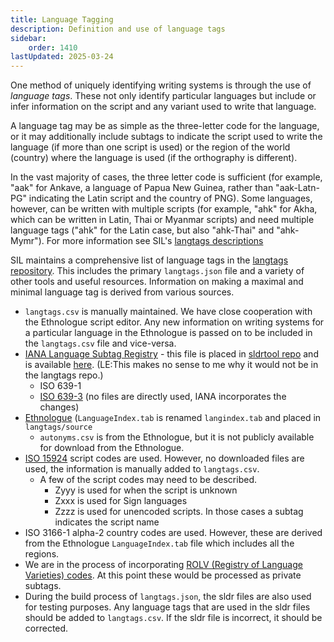 ```yaml
---
title: Language Tagging
description: Definition and use of language tags
sidebar:
    order: 1410
lastUpdated: 2025-03-24
---
```


One method of uniquely identifying writing systems is through the use of _language tags_. These not only identify particular languages but include or infer information on the script and any variant used to write that language.

A language tag may be as simple as the three-letter code for the language, or it may additionally include subtags to indicate the script used to write the language (if more than one script is used) or the region of the world (country) where the language is used (if the orthography is different).

In the vast majority of cases, the three letter code is sufficient (for example, "aak" for Ankave, a language of Papua New Guinea, rather than "aak-Latn-PG" indicating the Latin script and the country of PNG). Some languages, however, can be written with multiple scripts (for example, "ahk" for Akha, which can be written in Latin, Thai or Myanmar scripts) and need multiple language tags ("ahk" for the Latin case, but also "ahk-Thai" and "ahk-Mymr"). For more information see SIL's [langtags descriptions][langtags-tagging]

SIL maintains a comprehensive list of language tags in the [langtags repository][langtags]. This includes the primary `langtags.json` file and a variety of other tools and useful resources. Information on making a maximal and minimal language tag is derived from various sources.

- `langtags.csv` is manually maintained. We have close cooperation with the Ethnologue script editor. Any new information on writing systems for a particular language in the Ethnologue is passed on to be included in the `langtags.csv` file and vice-versa.
- [IANA Language Subtag Registry](https://www.iana.org/assignments/language-subtag-registry/language-subtag-registry) - this file is placed in [sldrtool repo](https://github.com/silnrsi/sldrtools) and is available [here](https://github.com/silnrsi/sldrtools/blob/master/lib/sldr/language-subtag-registry.txt). (LE:This makes no sense to me why it would not be in the langtags repo.)
   - ISO 639-1
   - [ISO 639-3](https://iso639-3.sil.org/) (no files are directly used, IANA incorporates the changes)
- [Ethnologue](https://www.ethnologue.com/codes/) (`LanguageIndex.tab` is renamed `langindex.tab` and placed in `langtags/source`
   - `autonyms.csv` is from the Ethnologue, but it is not publicly available for download from the Ethnologue.
- [ISO 15924](https://unicode.org/iso15924/iso15924-codes.html) script codes are used. However, no downloaded files are used, the information is manually added to `langtags.csv`.
   - A few of the script codes may need to be described.
     - Zyyy is used for when the script is unknown
     - Zxxx is used for Sign languages
     - Zzzz is used for unencoded scripts. In those cases a subtag indicates the script name
- ISO 3166-1 alpha-2 country codes are used. However, these are derived from the Ethnologue `LanguageIndex.tab` file which includes all the regions.
- We are in the process of incorporating [ROLV (Registry of Language Varieties) codes](https://hisregistries.org/rolv/). At this point these would be processed as private subtags.
- During the build process of `langtags.json`, the sldr files are also used for testing purposes. Any language tags that are used in the sldr files should be added to `langtags.csv`. If the sldr file is incorrect, it should be corrected. 

[langtags]: https://github.com/silnrsi/langtags/blob/master/doc/tagging.md
[langtags-tagging]: https://github.com/silnrsi/langtags/blob/master/doc/tagging.md
